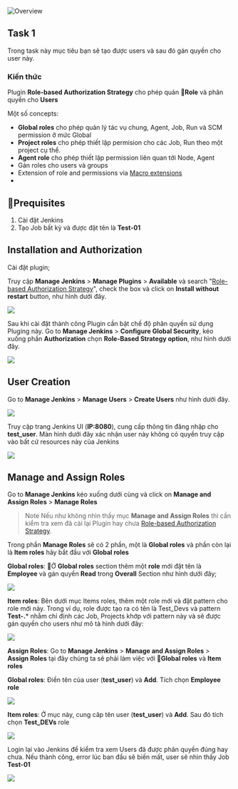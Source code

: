 
![Overview](https://github.com/hoabka/jenkins-course/blob/master/jenkins-rbac/images/Jenkins-RBAC.png)

## Task 1
Trong task này mục tiêu bạn sẽ tạo được users và sau đó gán quyền cho user này.

### Kiến thức
Plugin **Role-based Authorization Strategy** cho phép quản **Role** và phân quyền cho **Users**

 Một số concepts:
  
- **Global roles** cho phép quản lý tác vụ chung, Agent, Job, Run và SCM permission ở mức Global
- **Project roles** cho phép thiết lập permision cho các Job, Run theo một project cụ thể.
-  **Agent role** cho phép thiết lập permission liên quan tới Node, Agent
- Gán roles cho users và groups
- Extension of role and permissions via [Macro extensions](https://github.com/jenkinsci/role-strategy-plugin/blob/master/docs/MACROS.md)  
- 
Prequisites
------------------------------  
1. Cài đặt Jenkins
2. Tạo Job bất kỳ và được đặt tên là **Test-01**

Installation and Authorization  
------------------------------  
  
Cài đặt plugin;  
  
 Truy cập **Manage Jenkins** > **Manage Plugins** > **Available**  và search "[Role-based Authorization Strategy](https://plugins.jenkins.io/role-strategy)", check the box và click on **Install without restart** button, như hình dưới đây.  
  
![](https://miro.medium.com/max/1400/1*mn2jn-LpPw4-qdQKyYo_KA.png)  
  
  
 Sau khi cài đặt thành công Plugin cần bật chế độ phân quyền sử dụng Pluging này.
 Go to **Manage Jenkins** > **Configure Global Security**, kéo xuống phần  **Authorization**  chọn **Role-Based Strategy option**,  như hình dưới đây.  
  
![](https://miro.medium.com/max/1400/1*S8XNvc7tjqFwwjs40Tm1JA.png)  
  
User Creation  
-------------  

Go to **Manage Jenkins** > **Manage Users** > **Create Users** như hình dưới đây.  
  
![](https://miro.medium.com/max/1400/1*OrYTcUvB7-XLOD66Wbg65A.png)  
  
Truy cập trang Jenkins UI (**IP:8080**), cung cấp thông tin đăng nhập cho **test_user**. Màn hình dưới đây xác nhận user này không có quyền truy cập vào bất cứ resources này của Jenkins
  
![](https://miro.medium.com/max/1400/1*tI7_awKXgc0KBZS1ZpeLGg.png)  
  
Manage and Assign Roles  
-----------------------  
  
Go to **Manage Jenkins** kéo xuống dưới cùng và click on **Manage and Assign Roles** > **Manage Roles**  
  

> Note
 Nếu như không nhìn thấy mục **Manage and Assign Roles**  thì cần kiểm tra xem đã cài lại Plugin hay chưa [Role-based Authorization Strategy](https://plugins.jenkins.io/role-strategy).  
  
Trong phần **Manage Roles** sẽ có 2 phần, một là **Global roles** và phần còn lại là **Item roles** hãy bắt đầu với **Global roles**
  
**Global roles**:
Ở **Global roles** section thêm một **role** mới đặt tên là **Employee** và gán quyền **Read** trong **Overall** Section như hình dưới đây;  
  
![](https://miro.medium.com/max/1400/1*TIKSg3koLyaGAZ5s_V5xoQ.png)  
  
**Item roles**:
Bên dưới mục Items roles, thêm một role mới và đặt pattern cho role mới này. Trong ví dụ, role được tạo ra có tên là Test_Devs và pattern **Test-.*** nhằm chỉ định các Job, Projects khớp với pattern này và sẽ được gán quyền cho users như mô tả hình dưới đây:
  
![](https://miro.medium.com/max/1400/1*Wur4V3hcSBsrFa38SQIFqg.png)  
  
**Assign Roles**:
Go to **Manage Jenkins** > **Manage and Assign Roles** > **Assign Roles** tại đây chúng ta sẽ phải làm việc với **Global roles** và **Item roles**
  
**Global roles**:
Điền tên của user (**test_user**) và **Add**. Tích chọn **Employee role**
  
![](https://miro.medium.com/max/1400/1*GA_RbNPouV1SQ6Z3MLmljQ.png)  
  
**Item roles**:
Ở mục này, cung câp tên user (**test_user**) và **Add**. Sau đó tích chọn **Test_DEVs** role
  
![](https://miro.medium.com/max/1400/1*QHF9gMpAu-xiDuvXUIZLGg.png)  
  
Login lại vào Jenkins để kiểm tra xem Users đã được phân quyền đúng hay chưa. Nếu thành công, error lúc ban đầu sẽ biến mất, user sẽ nhìn thấy Job **Test-01** 
  
![](https://miro.medium.com/max/1400/1*ZmKD1oM_NDG4Mi_CytkxWA.png)
